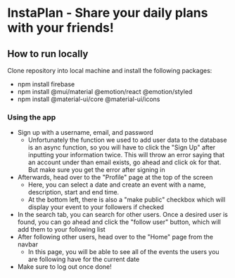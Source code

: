 # InstaPlan - Share your daily plans with your friends!

## How to run locally
Clone repository into local machine and install the following packages:
- npm install firebase
- npm install @mui/material @emotion/react @emotion/styled
- npm install @material-ui/core @material-ui/icons

### Using the app
- Sign up with a username, email, and password
  - Unfortunately the function we used to add user data to the database is an async function, so you will have to click the "Sign Up" after inputting your information twice. This will throw an error saying that an account under than email exists, go ahead and click ok for that. But make sure you get the error after signing in
- Afterwards, head over to the "Profile" page at the top of the screen
  - Here, you can select a date and create an event with a name, description, start and end time.
  - At the bottom left, there is also a "make public" checkbox which will display your event to your followers if checked
- In the search tab, you can search for other users. Once a desired user is found, you can go ahead and click the "follow user" button, which will add them to your following list
- After following other users, head over to the "Home" page from the navbar
  - In this page, you will be able to see all of the events the users you are following have for the current date
- Make sure to log out once done!

